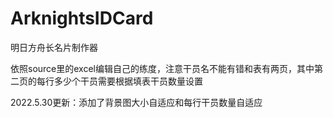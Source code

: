 # ArknightsIDCard
明日方舟长名片制作器

依照source里的excel编辑自己的练度，注意干员名不能有错和表有两页，其中第二页的每行多少个干员需要根据填表干员数量设置

2022.5.30更新：添加了背景图大小自适应和每行干员数量自适应
